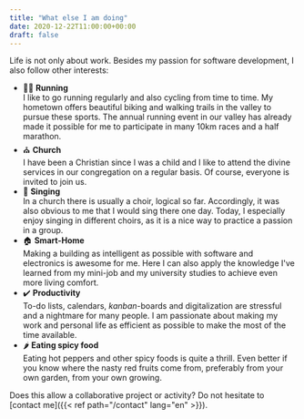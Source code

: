 ```yaml
---
title: "What else I am doing"
date: 2020-12-22T11:00:00+00:00
draft: false
---
```


Life is not only about work. Besides my passion for software development, I also follow other interests:

- 🏃‍♂️ **Running**  
  I like to go running regularly and also cycling from time to time. My hometown offers beautiful biking and walking trails in the valley to pursue these sports. The annual running event in our valley has already made it possible for me to participate in many 10km races and a half marathon.
- ⛪ **Church**  
  I have been a Christian since I was a child and I like to attend the divine services in our congregation on a regular basis. Of course, everyone is invited to join us.
- 🎼 **Singing**  
  In a church there is usually a choir, logical so far. Accordingly, it was also obvious to me that I would sing there one day. Today, I especially enjoy singing in different choirs, as it is a nice way to practice a passion in a group.
- 🏠 **Smart-Home**  
  Making a building as intelligent as possible with software and electronics is awesome for me. Here I can also apply the knowledge I've learned from my mini-job and my university studies to achieve even more living comfort.
- ✔️ **Productivity**  
  To-do lists, calendars, _kanban_-boards and digitalization are stressful and a nightmare for many people. I am passionate about making my work and personal life as efficient as possible to make the most of the time available.
- 🌶️ **Eating spicy food**  
  Eating hot peppers and other spicy foods is quite a thrill. Even better if you know where the nasty red fruits come from, preferably from your own garden, from your own growing.

Does this allow a collaborative project or activity? Do not hesitate to [contact me]({{< ref path="/contact" lang="en" >}}).
